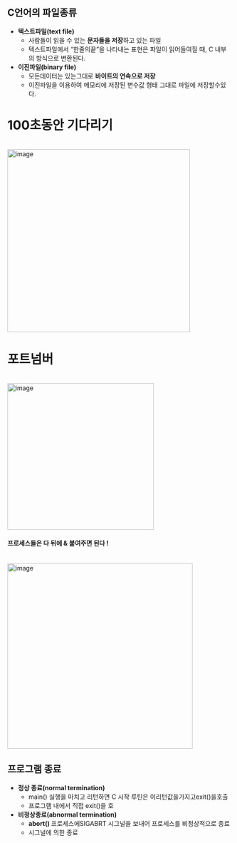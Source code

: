 
 <h2> C언어의 파일종류</h2>
    <ul>
        <li>
            <strong>텍스트파일(text file)</strong>
            <ul>
                <li>사람들이 읽을 수 있는  <strong>문자들을 저장</strong>하고 있는 파일</li>
                <li>텍스트파일에서 “한줄의끝”을 나타내는 표현은 파일이 읽어들여질 때, C 내부의
방식으로 변환된다. </li>
            </ul>
        </li>
        <li>
            <strong>이진파일(binary file) </strong>
            <ul>
                <li>모든데이터는 있는그대로  <strong>바이트의 연속으로 저장</strong></li>
                <li>이진파일을 이용하여 메모리에 저장된 변수값 형태 그대로 파일에 저장할수있다. </li>
            </ul>
        </li>
    </ul>

<h1>100초동안 기다리기</h1><br>
<img width="410" alt="image" src="https://github.com/Sossoh/SystemPgm/assets/128332587/971de452-03a0-475e-a9d6-750a79e03776">
<h1>포트넘버</h1><br>
<img width="329" alt="image" src="https://github.com/Sossoh/SystemPgm/assets/128332587/c5eedb5e-be61-417f-a000-f5bc28e129dc">
<br>
<h4>프로세스들은 다 뒤에 & 붙여주면 된다 ! </h4><br>
<img width="416" alt="image" src="https://github.com/Sossoh/SystemPgm/assets/128332587/f92b2f2d-fba7-4984-8c3f-b7c5903a9510">



 <h2> 프로그램 종료 </h2>
    <ul>
        <li>
            <strong> 정상 종료(normal termination)</strong>
            <ul>
                <li> main() 실행을 마치고 리턴하면 C 시작 루틴은 이리턴값을가지고exit()을호출</li>
                <li>프로그램 내에서 직접 exit()을 호</li>
            </ul>
        </li>
        <li>
            <strong>비정상종료(abnormal termination)</strong>
            <ul>
                <li><strong>abort() </strong> 프로세스에SIGABRT 시그널을 보내어 프로세스를 비정상적으로 종료</li>
                <li>시그널에 의한 종료</li>
            </ul>
        </li>
    </ul>

